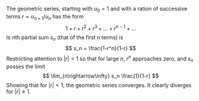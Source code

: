 The geometric series, starting with $u_0 = 1$ and with a ration of successive terms $r = u_{n+1}/u_n$ has the form 
$$
1 + r + r^2 + r^3+ ... + r^{n-1} + ...
$$
Is $n$th partial sum $s_n$ (that of the first n terms) is
$$
s_n = \frac{1-r^n}{1-r}
$$
Restricting attention to $|r|<1$ so that for large $n$, $r^n$ approaches zero, and $s_n$ posses the limit 
$$
\lim_{n\rightarrow\infty} s_n \frac{1}{1-r}
$$
Showing that for $|r|< 1$, the geometric series converges. It clearly diverges for $|r| \geq 1$.
